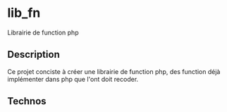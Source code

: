 # lib_fn
Librairie de function php

## Description

Ce projet conciste à créer une librairie de function php, des function déjà implémenter dans php que l'ont doit recoder.

## Technos

